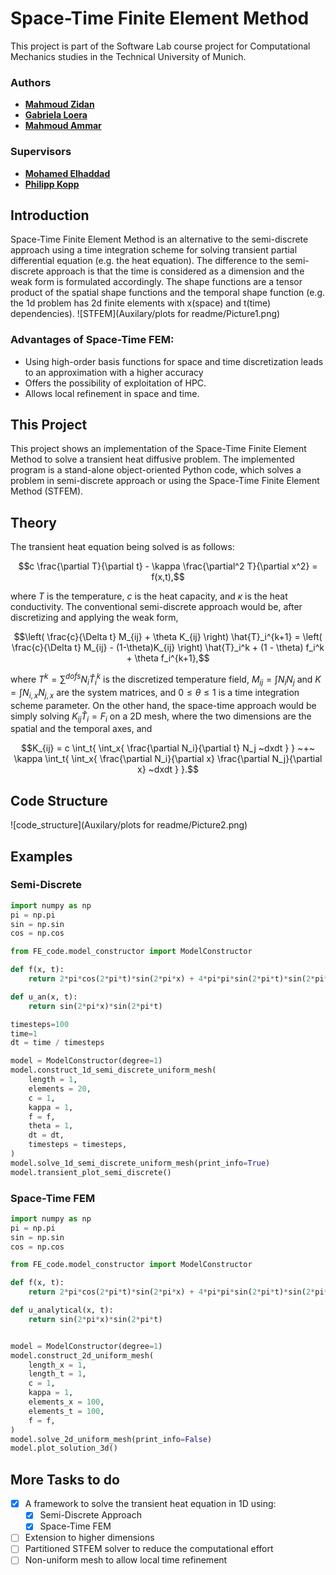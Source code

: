 # Space-Time Finite Element Method
This project is part of the Software Lab course project for Computational
Mechanics studies in the Technical University of Munich.

### Authors
* **[Mahmoud Zidan](https://gitlab.lrz.de/ga53zaf)**
* **[Gabriela Loera](https://gitlab.lrz.de/ga86zax)**
* **[Mahmoud Ammar](https://gitlab.lrz.de/ga53veh)**

### Supervisors
* **[Mohamed Elhaddad](https://gitlab.lrz.de/ga73gix)**
* **[Philipp Kopp](https://gitlab.lrz.de/ga49sos)**

## Introduction
Space-Time Finite Element Method is an alternative to the semi-discrete
approach using a time integration scheme for solving transient partial
differential equation (e.g. the heat equation). The difference to the semi-discrete
approach is that the time is considered as a dimension and the weak form
is formulated accordingly. The shape functions are a tensor product of the
spatial shape functions and the temporal shape function (e.g. the 1d problem
has 2d finite elements with x(space) and t(time) dependencies).
![STFEM](Auxilary/plots for readme/Picture1.png)

### Advantages of Space-Time FEM:
* Using high-order basis functions for space and time discretization leads to an approximation with a higher accuracy
* Offers the possibility of exploitation of HPC.
* Allows local refinement in space and time.

## This Project
This project shows an implementation of the Space-Time Finite Element Method to solve a transient heat diffusive problem. The implemented program is a stand-alone object-oriented Python code, which solves a problem in semi-discrete approach or using the Space-Time Finite Element Method (STFEM).

## Theory
The transient heat equation being solved is as follows: 
```math
c \frac{\partial T}{\partial t} - \kappa \frac{\partial^2 T}{\partial x^2} = f(x,t),
```
where $`T`$ is the temperature, $`c`$ is the heat capacity, and $`\kappa`$ is the heat conductivity. The conventional semi-discrete approach would be, after discretizing and applying the weak form,
```math
\left( \frac{c}{\Delta t} M_{ij} + \theta K_{ij} \right) \hat{T}_i^{k+1} = \left( \frac{c}{\Delta t} M_{ij} - (1-\theta)K_{ij} \right) \hat{T}_i^k + (1 - \theta) f_i^k + \theta f_i^{k+1},
```
where $`T^k = \sum^{dofs}{N_i \hat{T}_i^k}`$ is the discretized temperature field, $`M_{ij}=\int{N_i N_j}`$ and $`K=\int{N_{i,x} N_{j,x}}`$ are the system matrices, and $`0 \leq \theta \leq 1`$ is a time integration scheme parameter. On the other hand, the space-time approach would be simply solving $`K_{ij} \hat{T}_i = F_i`$ on a 2D mesh, where the two dimensions are the spatial and the temporal axes, and 
```math
K_{ij} = c \int_t{ \int_x{ \frac{\partial N_i}{\partial t} N_j ~dxdt } } ~+~ \kappa \int_t{ \int_x{ \frac{\partial N_i}{\partial x} \frac{\partial N_j}{\partial x} ~dxdt } }.
```

## Code Structure
![code_structure](Auxilary/plots for readme/Picture2.png)

## Examples
### Semi-Discrete
```python
import numpy as np
pi = np.pi
sin = np.sin
cos = np.cos

from FE_code.model_constructor import ModelConstructor

def f(x, t):
    return 2*pi*cos(2*pi*t)*sin(2*pi*x) + 4*pi*pi*sin(2*pi*t)*sin(2*pi*x)

def u_an(x, t):
    return sin(2*pi*x)*sin(2*pi*t)

timesteps=100
time=1
dt = time / timesteps

model = ModelConstructor(degree=1)
model.construct_1d_semi_discrete_uniform_mesh(
    length = 1,
    elements = 20,
    c = 1,
    kappa = 1,
    f = f,
    theta = 1,
    dt = dt,
    timesteps = timesteps,
)
model.solve_1d_semi_discrete_uniform_mesh(print_info=True)
model.transient_plot_semi_discrete()
```

### Space-Time FEM
```python
import numpy as np
pi = np.pi
sin = np.sin
cos = np.cos

from FE_code.model_constructor import ModelConstructor

def f(x, t):
    return 2*pi*cos(2*pi*t)*sin(2*pi*x) + 4*pi*pi*sin(2*pi*t)*sin(2*pi*x)

def u_analytical(x, t):
    return sin(2*pi*x)*sin(2*pi*t)


model = ModelConstructor(degree=1)
model.construct_2d_uniform_mesh(
    length_x = 1,
    length_t = 1,
    c = 1,
    kappa = 1,
    elements_x = 100,
    elements_t = 100,
    f = f,
)
model.solve_2d_uniform_mesh(print_info=False)
model.plot_solution_3d()
```

## More Tasks to do
* [x] A framework to solve the transient heat equation in 1D using:
    * [x] Semi-Discrete Approach
    * [x] Space-Time FEM
* [ ] Extension to higher dimensions
* [ ] Partitioned STFEM solver to reduce the computational effort
* [ ] Non-uniform mesh to allow local time refinement
